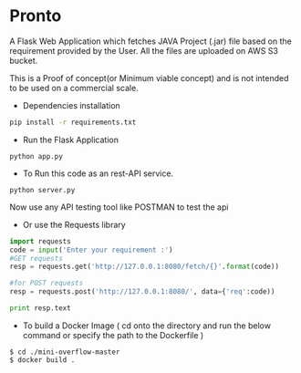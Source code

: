 # Pronto
A Flask Web Application which fetches JAVA Project (.jar) file based on the requirement provided by the User. All the files are uploaded on AWS S3 bucket.

This is a Proof of concept(or Minimum viable concept) and is not intended to be used on a commercial scale.


- Dependencies installation

```bash
pip install -r requirements.txt
```

- Run the Flask Application

```
python app.py
```

- To Run this code as an rest-API service. 

```
python server.py
```

Now use any API testing tool like POSTMAN to test the api 

- Or use the Requests library 
```python
import requests
code = input('Enter your requirement :')
#GET requests
resp = requests.get('http://127.0.0.1:8080/fetch/{}'.format(code))

#for POST requests
resp = requests.post('http://127.0.0.1:8080/', data={'req':code))

print resp.text 
```


- To build a Docker Image ( cd onto the directory and run the below command or specify the path to the Dockerfile )
```
$ cd ./mini-overflow-master
$ docker build .
```
